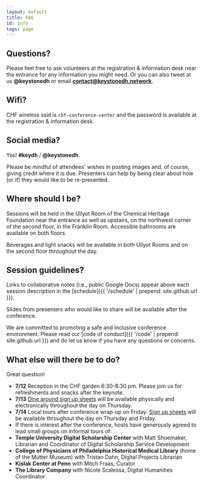 ```yaml
---
layout: default
title: FAQ
id: info
tags: page
---
```


## Questions?

Please feel free to ask volunteers at the registration & information desk near the entrance for any information you might need. Or you can also tweet at us **@keystonedh** or email **contact@keystonedh.network**.

## Wifi?

CHF wireless ssid is `chf-conference-center` and the password is available at the registration & information desk.

## Social media?

Yes! **#keydh** / **@keystonedh**.

Please be mindful of attendees' wishes in posting images and, of course, giving credit where it is due. Presenters can help by being clear about how (or if) they would like to be re-presented.

## Where should I be?

Sessions will be held in the Ullyot Room of the Chemical Heritage Foundation near the entrance as well as upstairs, on the northwest corner of the second floor, in the Franklin Room. Accessible bathrooms are available on both floors.

Beverages and light snacks will be available in both Ullyot Rooms and on the second floor throughout the day.

## Session guidelines?

Links to collaborative notes (i.e., public Google Docs) appear above each session description in the [schedule]({{ '/schedule' | prepend: site.github.url }}).

Slides from presenters who would like to share will be available after the conference. 

We are committed to promoting a safe and inclusive conference environment. Please read our [code of conduct]({{ '/code' | prepend: site.github.url }}) and do let us know if you have any questions or concerns.

## What else will there be to do?

Great question!

- **7/12** Reception in the CHF garden 6:30-8:30 pm. Please join us for refreshments and snacks after the keynote.
- **7/13** [Dine around sign up sheets](https://goo.gl/NDSKej) will be available physically and electronically throughout the day on Thursday.
- **7/14** Local tours after conference wrap-up on Friday. [Sign up sheets](https://docs.google.com/spreadsheets/d/10Typ2qDH5KHpe9mYREUCk0zLDvhECnYKtiWZyOK0psU/edit?usp=sharing) will be available throughout the day on Thursday and Friday.
- If there is interest after the conference, hosts have generously agreed to lead small groups on informal tours of:
- **Temple University Digital Scholarship Center** with Matt Shoemaker, Librarian and Coordinator of Digital Scholarship Service Development
- **College of Physicians of Philadelphia Historical Medical Library** (home of the Mutter Museum) with Tristan Dahn, Digital Projects Librarian
- **Kislak Center at Penn** with Mitch Fraas, Curator
- **The Library Company** with Nicole Scalessa, Digital Humanities Coordinator